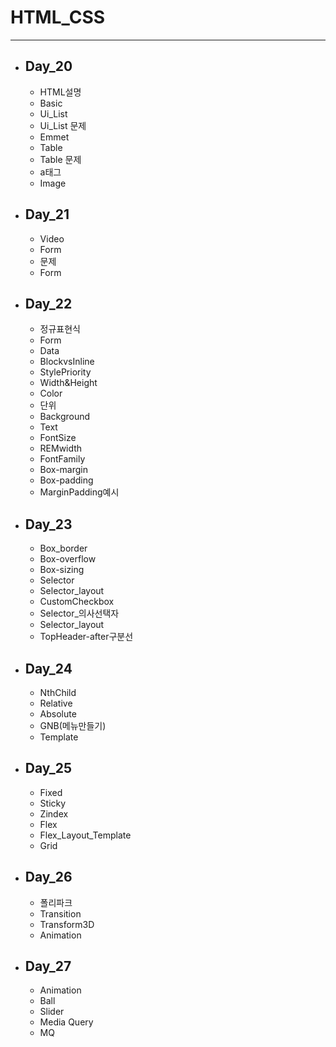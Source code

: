 # HTML_CSS
---

- ## Day_20
  - HTML설명
  - Basic
  - Ui_List
  - Ui_List 문제
  - Emmet
  - Table
  - Table 문제
  - a태그
  - Image

- ## Day_21
  - Video
  - Form
  - 문제
  - Form 

- ## Day_22
  - 정규표현식
  - Form
  - Data
  - BlockvsInline
  - StylePriority
  - Width&Height
  - Color
  - 단위
  - Background
  - Text
  - FontSize
  - REMwidth
  - FontFamily
  - Box-margin
  - Box-padding
  - MarginPadding예시

- ## Day_23
  - Box_border
  - Box-overflow
  - Box-sizing
  - Selector
  - Selector_layout
  - CustomCheckbox
  - Selector_의사선택자
  - Selector_layout
  - TopHeader-after구분선

- ## Day_24
  - NthChild
  - Relative
  - Absolute
  - GNB(메뉴만들기)
  - Template
 
- ## Day_25
  - Fixed
  - Sticky
  - Zindex
  - Flex
  - Flex_Layout_Template
  - Grid

- ## Day_26
  - 폴리파크
  - Transition
  - Transform3D
  - Animation

- ## Day_27
  - Animation
  - Ball
  - Slider
  - Media Query
  - MQ
